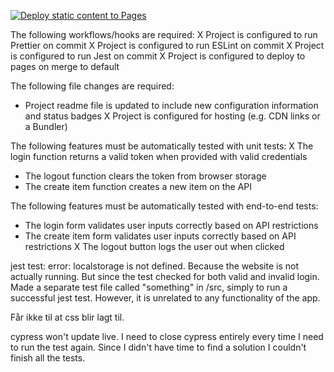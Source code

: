 [![Deploy static content to Pages](https://github.com/MoamiStay/social-media-client/actions/workflows/pages.yml/badge.svg?branch=regine_main)](https://github.com/MoamiStay/social-media-client/actions/workflows/pages.yml)

The following workflows/hooks are required:
X Project is configured to run Prettier on commit
X Project is configured to run ESLint on commit
X Project is configured to run Jest on commit
X Project is configured to deploy to pages on merge to default

The following file changes are required:
* Project readme file is updated to include new configuration information and status badges
X Project is configured for hosting (e.g. CDN links or a Bundler)

The following features must be automatically tested with unit tests:
X The login function returns a valid token when provided with valid credentials
* The logout function clears the token from browser storage
* The create item function creates a new item on the API

The following features must be automatically tested with end-to-end tests:
* The login form validates user inputs correctly based on API restrictions
* The create item form validates user inputs correctly based on API restrictions
X The logout button logs the user out when clicked



jest test:
error: localstorage is not defined. 
Because the website is not actually running. But since the test checked for both valid and invalid login. 
Made a separate test file called "something" in /src, simply to run a successful jest test. However, it is unrelated to any functionality of the app. 

Får ikke til at css blir lagt til.

cypress won't update live. I need to close cypress entirely every time I need to run the test again. Since I didn't have time to find a solution I couldn't finish all the tests. 
